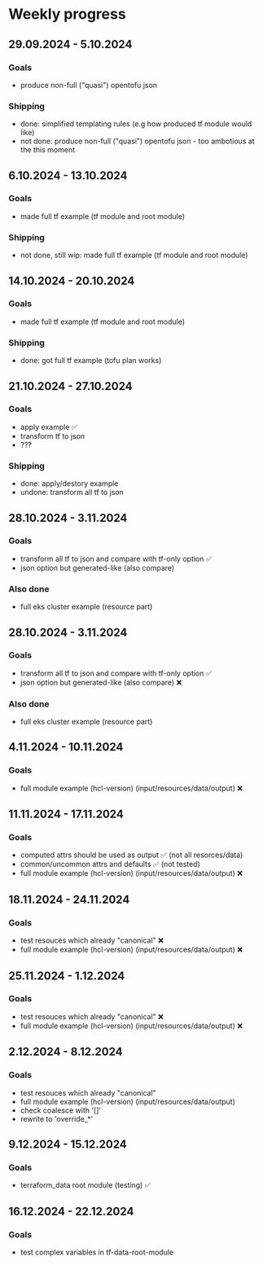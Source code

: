 # Weekly progress

## 29.09.2024 - 5.10.2024

### Goals

* produce non-full ("quasi") opentofu json

### Shipping

* done: simplified templating rules (e.g how produced tf module would like)
* not done: produce non-full ("quasi") opentofu json - too ambotious at the this moment

## 6.10.2024 - 13.10.2024

### Goals

* made full tf example (tf module and root module)

### Shipping

* not done, still wip: made full tf example (tf module and root module)

## 14.10.2024 - 20.10.2024

### Goals

* made full tf example (tf module and root module)

### Shipping

* done: got full tf example (tofu plan works)

## 21.10.2024 - 27.10.2024

### Goals

* apply example :white_check_mark:
* transform tf to json
* ???

### Shipping

* done: apply/destory example
* undone: transform all tf to json

## 28.10.2024 - 3.11.2024

### Goals

* transform all tf to json and compare with tf-only option :white_check_mark:
* json option but generated-like (also compare) 

### Also done

* full eks cluster example (resource part)

## 28.10.2024 - 3.11.2024

### Goals

* transform all tf to json and compare with tf-only option :white_check_mark:
* json option but generated-like (also compare) :x:

### Also done

* full eks cluster example (resource part)

## 4.11.2024 - 10.11.2024

### Goals

* full module example (hcl-version) (input/resources/data/output) :x:


## 11.11.2024 - 17.11.2024

### Goals

* computed attrs should be used as output :white_check_mark: (not all resorces/data)
* common/uncommon attrs and defaults :white_check_mark: (not tested)
* full module example (hcl-version) (input/resources/data/output) :x:


## 18.11.2024 - 24.11.2024

### Goals

* test resouces which already "canonical" :x:
* full module example (hcl-version) (input/resources/data/output) :x:


## 25.11.2024 - 1.12.2024

### Goals

* test resouces which already "canonical" :x:
* full module example (hcl-version) (input/resources/data/output) :x:


## 2.12.2024 - 8.12.2024

### Goals

* test resouces which already "canonical" 
* full module example (hcl-version) (input/resources/data/output)
* check coalesce with '[]'
* rewrite to 'override_*'


## 9.12.2024 - 15.12.2024

### Goals

* terraform_data root module (testing) :white_check_mark:


## 16.12.2024 - 22.12.2024

### Goals

* test complex variables in tf-data-root-module
